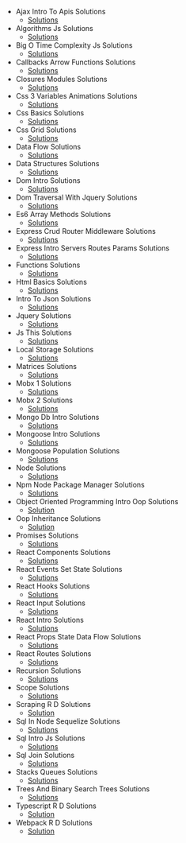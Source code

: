 - Ajax   Intro To Apis   Solutions
  - [Solutions](./solutions/ajax---intro-to-apis---solutions/Solutions.md)
- Algorithms  Js    Solutions
  - [Solutions](./solutions/algorithms--js----solutions/Solutions.md)
- Big O   Time Complexity  Js    Solutions
  - [Solutions](./solutions/big-o---time-complexity--js----solutions/Solutions.md)
- Callbacks   Arrow Functions   Solutions
  - [Solutions](./solutions/callbacks---arrow-functions---solutions/Solutions.md)
- Closures   Modules   Solutions
  - [Solutions](./solutions/closures---modules---solutions/Solutions.md)
- Css 3  Variables   Animations   Solutions
  - [Solutions](./solutions/css-3--variables---animations---solutions/Solutions.md)
- Css Basics   Solutions
  - [Solutions](./solutions/css-basics---solutions/Solutions.md)
- Css Grid   Solutions
  - [Solutions](./solutions/css-grid---solutions/Solutions.md)
- Data Flow   Solutions
  - [Solutions](./solutions/data-flow---solutions/Solutions.md)
- Data Structures   Solutions
  - [Solutions](./solutions/data-structures---solutions/Solutions.md)
- Dom Intro   Solutions
  - [Solutions](./solutions/dom-intro---solutions/Solutions.md)
- Dom Traversal With Jquery   Solutions
  - [Solutions](./solutions/dom-traversal-with-jquery---solutions/Solutions.md)
- Es6 Array Methods   Solutions
  - [Solutions](./solutions/es6-array-methods---solutions/Solutions.md)
- Express  Crud  Router    Middleware   Solutions
  - [Solutions](./solutions/express--crud--router----middleware---solutions/Solutions.md)
- Express Intro  Servers  Routes    Params   Solutions
  - [Solutions](./solutions/express-intro--servers--routes----params---solutions/Solutions.md)
- Functions   Solutions
  - [Solutions](./solutions/functions---solutions/Solutions.md)
- Html Basics   Solutions
  - [Solutions](./solutions/html-basics---solutions/Solutions.md)
- Intro To Json   Solutions
  - [Solutions](./solutions/intro-to-json---solutions/Solutions.md)
- Jquery   Solutions
  - [Solutions](./solutions/jquery---solutions/Solutions.md)
- Js This   Solutions
  - [Solutions](./solutions/js-this---solutions/Solutions.md)
- Local Storage   Solutions
  - [Solutions](./solutions/local-storage---solutions/Solutions.md)
- Matrices   Solutions
  - [Solutions](./solutions/matrices---solutions/Solutions.md)
- Mobx 1   Solutions
  - [Solutions](./solutions/mobx-1---solutions/Solutions.md)
- Mobx 2   Solutions
  - [Solutions](./solutions/mobx-2---solutions/Solutions.md)
- Mongo Db Intro   Solutions
  - [Solutions](./solutions/mongo-db-intro---solutions/Solutions.md)
- Mongoose Intro   Solutions
  - [Solutions](./solutions/mongoose-intro---solutions/Solutions.md)
- Mongoose Population   Solutions
  - [Solutions](./solutions/mongoose-population---solutions/Solutions.md)
- Node   Solutions
  - [Solutions](./solutions/node---solutions/Solutions.md)
- Npm   Node Package Manager   Solutions
  - [Solutions](./solutions/npm---node-package-manager---solutions/Solutions.md)
- Object Oriented Programming Intro  Oop    Solutions
  - [Solution](./solutions/object-oriented-programming-intro--oop----solutions/Solution.md)
- Oop Inheritance   Solutions
  - [Solution](./solutions/oop-inheritance---solutions/Solution.md)
- Promises   Solutions
  - [Solutions](./solutions/promises---solutions/Solutions.md)
- React Components   Solutions
  - [Solutions](./solutions/react-components---solutions/Solutions.md)
- React Events   Set State   Solutions
  - [Solutions](./solutions/react-events---set-state---solutions/Solutions.md)
- React Hooks   Solutions
  - [Solutions](./solutions/react-hooks---solutions/Solutions.md)
- React Input   Solutions
  - [Solutions](./solutions/react-input---solutions/Solutions.md)
- React Intro   Solutions
  - [Solutions](./solutions/react-intro---solutions/Solutions.md)
- React Props  State   Data Flow   Solutions
  - [Solutions](./solutions/react-props--state---data-flow---solutions/Solutions.md)
- React Routes   Solutions
  - [Solutions](./solutions/react-routes---solutions/Solutions.md)
- Recursion   Solutions
  - [Solutions](./solutions/recursion---solutions/Solutions.md)
- Scope   Solutions
  - [Solutions](./solutions/scope---solutions/Solutions.md)
- Scraping R D   Solutions
  - [Solution](./solutions/scraping-r-d---solutions/Solution.md)
- Sql In Node  Sequelize   Solutions
  - [Solutions](./solutions/sql-in-node--sequelize---solutions/Solutions.md)
- Sql Intro  Js    Solutions
  - [Solutions](./solutions/sql-intro--js----solutions/Solutions.md)
- Sql Join   Solutions
  - [Solutions](./solutions/sql-join---solutions/Solutions.md)
- Stacks   Queues   Solutions
  - [Solutions](./solutions/stacks---queues---solutions/Solutions.md)
- Trees And Binary Search Trees   Solutions
  - [Solutions](./solutions/trees-and-binary-search-trees---solutions/Solutions.md)
- Typescript R D   Solutions
  - [Solution](./solutions/typescript-r-d---solutions/Solution.md)
- Webpack R D   Solutions
  - [Solution](./solutions/webpack-r-d---solutions/Solution.md)
